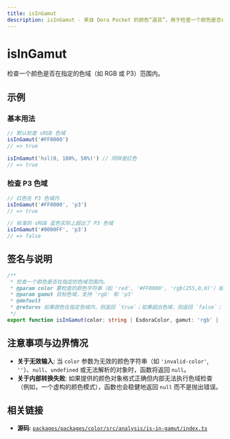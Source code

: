 ```yaml
---
title: isInGamut
description: isInGamut - 来自 Dora Pocket 的颜色“道具”，用于检查一个颜色是否在指定的色域（如 RGB 或 P3）范围内。
---
```


# isInGamut

<!-- 1. 简介：一句话核心功能描述 -->

检查一个颜色是否在指定的色域（如 RGB 或 P3）范围内。

<!-- 2. 示例：由核心功能和从测试用例中提炼的场景组成 -->

## 示例

### 基本用法

```typescript
// 默认检查 sRGB 色域
isInGamut('#FF0000')
// => true

isInGamut('hsl(0, 100%, 50%)') // 同样是红色
// => true
```

### 检查 P3 色域

```typescript
// 红色在 P3 色域内
isInGamut('#FF0000', 'p3')
// => true

// 标准的 sRGB 蓝色实际上超出了 P3 色域
isInGamut('#0000FF', 'p3')
// => false
```

<!-- 3. 签名与说明：合并了签名、参数、返回值的唯一技术核心 -->

## 签名与说明

```typescript
/**
 * 检查一个颜色是否在指定的色域范围内。
 * @param color 要检查的颜色字符串（如 'red', '#FF0000', 'rgb(255,0,0)'）或颜色对象
 * @param gamut 目标色域，支持 'rgb' 和 'p3'
 * @default
 * @returns 如果颜色在指定色域内，则返回 `true`；如果超出色域，则返回 `false`；如果输入无效，则返回 `null`
 */
export function isInGamut(color: string | EsdoraColor, gamut: 'rgb' | 'p3' = 'rgb'): boolean | null
```

<!-- 4. 注意事项与边界情况：建立用户信任 -->

## 注意事项与边界情况

- **关于无效输入**: 当 `color` 参数为无效的颜色字符串（如 `'invalid-color'`, `''`）、`null`、`undefined` 或无法解析的对象时，函数将返回 `null`。
- **关于内部转换失败**: 如果提供的颜色对象格式正确但内部无法执行色域检查（例如，一个虚构的颜色模式），函数也会稳健地返回 `null` 而不是抛出错误。

<!-- 5. 相关链接：提供相关函数及源码的链接 -->

## 相关链接

- **源码**: [`packages/packages/color/src/analysis/is-in-gamut/index.ts`](https://github.com/esdora-js/esdora/blob/main/packages/packages/color/src/analysis/is-in-gamut/index.ts)
